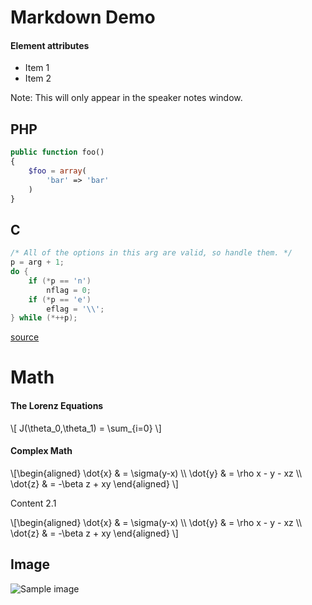 # Markdown Demo
<!--section-->
<!-- .slide: data-background="#000000" -->

#### Element attributes

- Item 1 <!-- .element: class="fragment" data-fragment-index="2" -->
- Item 2 <!-- .element: class="fragment" data-fragment-index="1" -->

Note: This will only appear in the speaker notes window.

<!--slide-->
## PHP

```php [1|3-5]
public function foo()
{
    $foo = array(
        'bar' => 'bar'
    )
}
```

<!--slide-->

## C

```c [287: 2|4,6]
/* All of the options in this arg are valid, so handle them. */
p = arg + 1;
do {
    if (*p == 'n')
        nflag = 0;
    if (*p == 'e')
        eflag = '\\';
} while (*++p); 
```

[source](https://git.busybox.net/busybox/tree/coreutils/echo.c?h=1_36_stable#n287)

<!--section-->
# Math

#### The Lorenz Equations

<div>
\[ J(\theta_0,\theta_1) = \sum_{i=0} \]
</div>

<!--slide-->
#### Complex Math

<div>
\[\begin{aligned}
\dot{x} &amp; = \sigma(y-x) \\
\dot{y} &amp; = \rho x - y - xz \\
\dot{z} &amp; = -\beta z + xy
\end{aligned} \]
</div>

<!--slide-->
Content 2.1

<div class="fragment">
 \[\begin{aligned}
 \dot{x} &amp; = \sigma(y-x) \\
 \dot{y} &amp; = \rho x - y - xz \\
 \dot{z} &amp; = -\beta z + xy
 \end{aligned} \]
</div>

<!--section-->
## Image

![Sample image](https://static.slid.es/logo/v2/slides-symbol-512x512.png) <!-- .element: style="width:30px" -->
